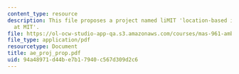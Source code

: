 ```yaml
---
content_type: resource
description: This file proposes a project named liMIT 'location-based instant messaging
  at MIT'.
file: https://ol-ocw-studio-app-qa.s3.amazonaws.com/courses/mas-961-ambient-intelligence-spring-2005/94a48971d44be7b17940c567d309d2c6_ae_proj_prop.pdf
file_type: application/pdf
resourcetype: Document
title: ae_proj_prop.pdf
uid: 94a48971-d44b-e7b1-7940-c567d309d2c6
---
```

